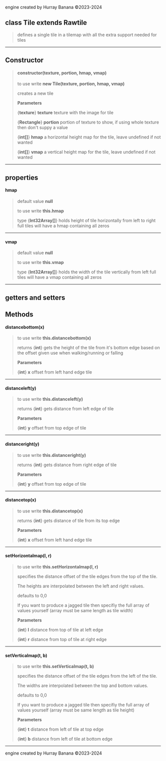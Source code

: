 engine created by Hurray Banana &copy;2023-2024
## class Tile extends Rawtile
>  defines a single tile in a tilemap with all the extra support needed for tiles
> 
> 

---

## Constructor
> #### constructor(texture, portion, hmap, vmap)
> to use write **new Tile(texture, portion, hmap, vmap)**
> 
> creates a new tile
> 
> 
> **Parameters**
> 
> {**texture**} **texture** texture with the image for tile
> 
> {**Rectangle**} **portion** portion of texture to show, if using whole texture then don't suppy a value
> 
> {**int[]**} **hmap** a horizontal height map for the tile, leave undefined if not wanted
> 
> {**int[]**} **vmap** a vertical height map for the tile, leave undefined if not wanted
> 
> 

---

## properties
#### hmap
> default value **null**
> 
> to use write **this.hmap**
> 
> 
> type {**Int32Array[]**} holds height of tile horizontally from left to right full tiles will have a hmap containing all zeros
> 
> 

---

#### vmap
> default value **null**
> 
> to use write **this.vmap**
> 
> 
> type {**Int32Array[]**} holds the width of the tile vertically from left full tiles will have a vmap containing all zeros
> 
> 

---

## getters and setters
## Methods
#### distancebottom(x)
> to use write **this.distancebottom(x)**
> 
> 
> returns {**int**} gets the height of the tile from it's bottom edge based on the offset given use when walking/running or falling
> 
> 
> **Parameters**
> 
> {**int**} **x** offset from left hand edge tile
> 
> 

---

#### distanceleft(y)
> to use write **this.distanceleft(y)**
> 
> 
> returns {**int**} gets distance from left edge of tile
> 
> 
> **Parameters**
> 
> {**int**} **y** offset from top edge of tile
> 
> 

---

#### distanceright(y)
> to use write **this.distanceright(y)**
> 
> 
> returns {**int**} gets distance from right edge of tile
> 
> 
> **Parameters**
> 
> {**int**} **y** offset from top edge of tile
> 
> 

---

#### distancetop(x)
> to use write **this.distancetop(x)**
> 
> 
> returns {**int**} gets distance of tile from its top edge
> 
> 
> **Parameters**
> 
> {**int**} **x** offset from left hand edge tile
> 
> 

---

#### setHorizontalmap(l, r)
> to use write **this.setHorizontalmap(l, r)**
> 
> specifies the distance offset of the tile edges from the top of the tile.
> 
> The heights are interpolated between the left and right values.
> 
> defaults to 0,0
> 
> If you want to produce a jagged tile then specifiy the full array of values yourself (array must be same length as tile width)
> 
> 
> **Parameters**
> 
> {**int**} **l** distance from top of tile at left edge
> 
> {**int**} **r** distance from top of tile at right edge
> 
> 

---

#### setVerticalmap(t, b)
> to use write **this.setVerticalmap(t, b)**
> 
> specifies the distance offset of the tile edges from the left of the tile.
> 
> The widths are interpolated between the top and bottom values.
> 
> defaults to 0,0
> 
> If you want to produce a jagged tile then specifiy the full array of values yourself (array must be same length as tile height)
> 
> 
> **Parameters**
> 
> {**int**} **t** distance from left of tile at top edge
> 
> {**int**} **b** distance from left of tile at bottom edge
> 
> 

---

engine created by Hurray Banana &copy;2023-2024
